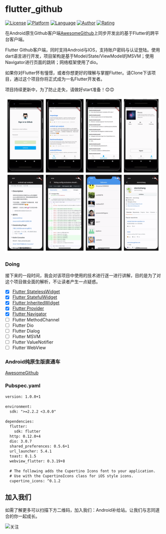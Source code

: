 # flutter_github

[![License](https://img.shields.io/badge/license-Apache%202-green.svg)](https://www.apache.org/licenses/LICENSE-2.0)
[![Platform](https://img.shields.io/badge/platform-android%20%7C%20ios-brightgreen)](https://flutter.dev/)
[![Language](https://img.shields.io/badge/language-dart-ff69b4)](https://dart.dev/)
[![Author](https://img.shields.io/badge/Author-idisfkj-orange.svg)](https://idisfkj.github.io/archives/)
[![Rating](https://img.shields.io/chrome-web-store/stars/nimelepbpejjlbmoobocpfnjhihnpked.svg)]()

在Android原生Github客户端[AwesomeGithub](https://github.com/idisfkj/AwesomeGithub)上同步开发出的基于Flutter的跨平台客户端。

Flutter Github客户端，同时支持Android与IOS，支持账户密码与认证登陆。使用dart语言进行开发，项目架构是基于Model/State/ViewModel的MSVM；使用Navigator进行页面的跳转；网络框架使用了dio。

如果你对Flutter怀有憧憬，或者你想更好的理解与掌握Flutter。请Clone下该项目，通过这个项目你将正式成为一名Flutter开发者。

项目持续更新中，为了防止走失，请做好start准备！😊😊

![flutter_github_preview](https://github.com/idisfkj/flutter_github/raw/master/images/flutter_github_preview.png)

### Doing
接下来的一段时间，我会对该项目中使用的技术进行逐一进行讲解，目的是为了对这个项目做全面的解析，不让读者产生一点疑惑。

- [x] [Flutter StatelessWidget](https://mp.weixin.qq.com/s?__biz=MzIzNTc5NDY4Nw==&mid=2247484222&idx=1&sn=d11adb51b2488310d0e99e85edad3929&chksm=e8e0faaedf9773b89b3db238ea978ab285055456ef127e550cad576cfe43e6ee646f3fb45b8e&token=288527406&lang=zh_CN#rd)
- [x] [Flutter StatefulWidget](https://mp.weixin.qq.com/s?__biz=MzIzNTc5NDY4Nw==&mid=2247484232&idx=1&sn=008d1782cefdd8555f2b95681b33f27a&chksm=e8e0fad8df9773ce71e2914bf4bb8510d8e6b16911cf3aef45eca95a939e0c297a162b061545&token=288527406&lang=zh_CN#rd)
- [x] [Flutter InheritedWidget](https://mp.weixin.qq.com/s?__biz=MzIzNTc5NDY4Nw==&mid=2247484244&idx=1&sn=08aadb3de199382bce2c9cd8ebb9fa1b&chksm=e8e0fac4df9773d2557bbe430577000814edb33fbb0ffb6060bd927056019b5ae50790afa3bd&token=288527406&lang=zh_CN#rd)
- [x] [Flutter Provider](https://mp.weixin.qq.com/s?__biz=MzIzNTc5NDY4Nw==&mid=2247484324&idx=1&sn=0f0fbf7af29369de207fae9188a2dcf8&chksm=e8e0fa34df977322113a3d47296a2a21a775fad419df8c802b42a33d1a8884bf68316b351eb0&token=288527406&lang=zh_CN#rd)
- [x] [Flutter Navigator](https://mp.weixin.qq.com/s?__biz=MzIzNTc5NDY4Nw==&mid=2247484403&idx=1&sn=469720c4cfadba6275756493209dec84&chksm=e8e0fa63df9773751eccc7233916be35e1d2edf3f8b6cb826ba30a54fe8d911fa728ee47da09&token=288527406&lang=zh_CN#rd)
- [ ] Flutter MethodChannel
- [ ] Flutter Dio
- [ ] Flutter Dialog
- [ ] Flutter MSVM
- [ ] Flutter ValueNotifier
- [ ] Flutter WebView

### Android纯原生版直通车

[AwesomeGithub](https://github.com/idisfkj/AwesomeGithub)

### Pubspec.yaml

```
version: 1.0.0+1

environment:
  sdk: ">=2.2.2 <3.0.0"

dependencies:
  flutter:
    sdk: flutter
  http: 0.12.0+4
  dio: 3.0.7
  shared_preferences: 0.5.6+1
  url_launcher: 5.4.1
  toast: 0.1.5
  webview_flutter: 0.3.19+8

  # The following adds the Cupertino Icons font to your application.
  # Use with the CupertinoIcons class for iOS style icons.
  cupertino_icons: ^0.1.2

```

## 加入我们

如需了解更多可以扫描下方二维码，加入我们：Android补给站。让我们与志同道合的你一起成长。

![关注](https://github.com/idisfkj/android-api-analysis/raw/master/image/wx.jpg)


